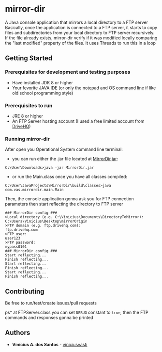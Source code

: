 # mirror-dir
A Java console application that mirrors a local directory to a FTP server
Basically, once the application is connected to a FTP server, it starts to copy files and subdirectories
from your local directory to FTP server recursively.
If the file already exists, mirror-dir verify if it was modified locally comparing the "last modified" property of the files.
It uses Threads to run this in a loop

## Getting Started

### Prerequisites for development and testing purposes
* Have installed JDK 8 or higher
* Your fevorite JAVA IDE (or only the notepad and OS command line if like old school programming style)

### Prerequisites to run
* JRE 8 or higher
* An FTP Server hosting account (I used a free limited account from [DriveHQ](https://www.drivehq.com))

### Running mirror-dir
After open you Operational System command line terminal:
* you can run either the .jar file located at [MirrorDir.jar](https://github.com/viniciusvasti/mirror-dir/blob/master/dist/MirrorDir.jar):

```C:\User\Downloads>java -jar MirrorDir.jar```
* or run the Main.class once you have all classes compiled:

```C:\User\JavaProjects\MirrorDir\build\classes>java com.vas.mirrordir.main.Main```

Then, the console application gonna ask you for FTP connection parameters then start reflecting the directory to FTP server
```
### MirrorDir config ###
>Local directory (e.g. C:\Vinicius\Documents\DirectoryToMirror):
C:\Users\Vinicius\Desktop\mirrorOrigin
>FTP domain (e.g. ftp.drivehq.com):
ftp.drivehq.com
>FTP user:
user123
>FTP password:
mypass0101
### MirrorDir config ###
Start reflecting...
Finish reflecting...
Start reflecting...
Finish reflecting...
Start reflecting...
Finish reflecting...
```

## Contributing

Be free to run/test/create issues/pull requests

ps* at FTPServer.class you can set ```DEBUG``` constant to ```true```, then the FTP commands and responses gonna be printed

## Authors

* **Vinícius A. dos Santos** - [viniciusvasti](https://github.com/viniciusvasti)
